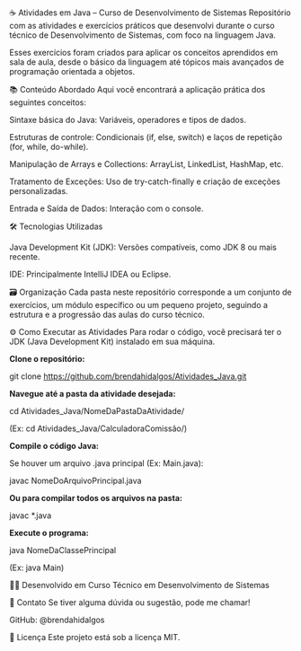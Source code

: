 ☕ Atividades em Java – Curso de Desenvolvimento de Sistemas
Repositório com as atividades e exercícios práticos que desenvolvi durante o curso técnico de Desenvolvimento de Sistemas, com foco na linguagem Java.

Esses exercícios foram criados para aplicar os conceitos aprendidos em sala de aula, desde o básico da linguagem até tópicos mais avançados de programação orientada a objetos.

📚 Conteúdo Abordado
Aqui você encontrará a aplicação prática dos seguintes conceitos:

Sintaxe básica do Java: Variáveis, operadores e tipos de dados.

Estruturas de controle: Condicionais (if, else, switch) e laços de repetição (for, while, do-while).

Manipulação de Arrays e Collections: ArrayList, LinkedList, HashMap, etc.

Tratamento de Exceções: Uso de try-catch-finally e criação de exceções personalizadas.

Entrada e Saída de Dados: Interação com o console.

🛠 Tecnologias Utilizadas

Java Development Kit (JDK): Versões compatíveis, como JDK 8 ou mais recente.

IDE: Principalmente IntelliJ IDEA ou Eclipse.

🗃 Organização
Cada pasta neste repositório corresponde a um conjunto de exercícios, um módulo específico ou um pequeno projeto, seguindo a estrutura e a progressão das aulas do curso técnico.

⚙️ Como Executar as Atividades
Para rodar o código, você precisará ter o JDK (Java Development Kit) instalado em sua máquina.

**Clone o repositório:**

git clone https://github.com/brendahidalgos/Atividades_Java.git

**Navegue até a pasta da atividade desejada:**

cd Atividades_Java/NomeDaPastaDaAtividade/

(Ex: cd Atividades_Java/CalculadoraComissão/)

**Compile o código Java:**

Se houver um arquivo .java principal (Ex: Main.java):

javac NomeDoArquivoPrincipal.java

**Ou para compilar todos os arquivos na pasta:**

javac *.java

**Execute o programa:**

java NomeDaClassePrincipal

(Ex: java Main)

👩‍💻 Desenvolvido em
Curso Técnico em Desenvolvimento de Sistemas

📧 Contato
Se tiver alguma dúvida ou sugestão, pode me chamar!

GitHub: @brendahidalgos

📄 Licença
Este projeto está sob a licença MIT.
